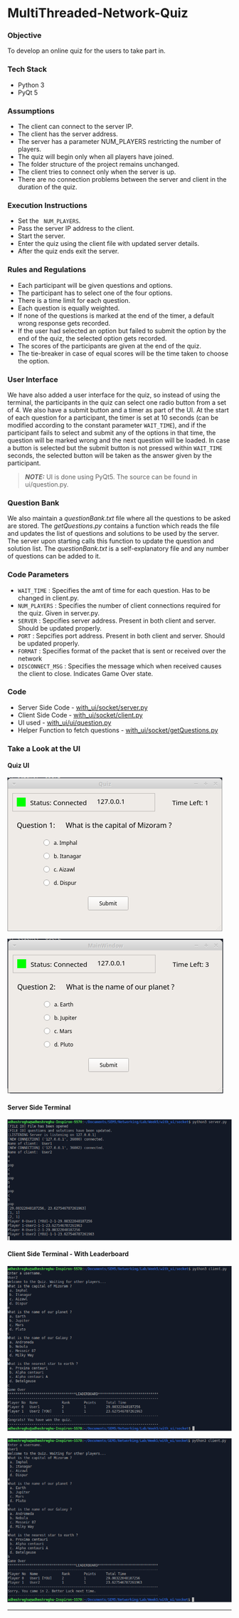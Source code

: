 # MultiThreaded-Network-Quiz

### Objective
To develop an online quiz for the users to take part in.

### Tech Stack
* Python 3
* PyQt 5

### Assumptions
* The client can connect to the server IP.
* The client has the server address.
* The server has a parameter   NUM_PLAYERS  restricting the number of players.
* The quiz will begin only when all players have joined.
* The folder structure of the project remains unchanged.
* The client tries to connect only when the server is up.
* There are no connection problems between the server and client in the duration of the quiz.

### Execution Instructions
* Set the  ``` NUM_PLAYERS```.
* Pass the server IP address to the client.
* Start the server.
* Enter the quiz using the client file with updated server details.
* After the quiz ends exit the server.

### Rules and Regulations
* Each participant will be given questions and options. 
* The participant has to select one of the four options.
* There is a time limit for each question.
* Each question is equally weighted.
* If none of the questions is marked at the end of the timer, a default wrong response gets recorded.
* If the user had selected an option but failed to submit the option by the end of the quiz, the selected option gets recorded.
* The scores of the participants are given at the end of the quiz.
* The tie-breaker in case of equal scores will be the time taken to choose the option.

### User Interface
We have also added a user interface for the quiz, so instead of using the terminal, the participants in the quiz can select one radio button from a set of 4. We also have a submit button and a timer as part of the UI.
At the start of each question for a participant, the timer is set at 10 seconds (can be modified according to the constant parameter ```WAIT_TIME```), and if the participant fails to select and submit any of the options in that time, the question will be marked wrong and the next question will be loaded.
In case a button is selected but the submit button is not pressed within ```WAIT_TIME``` seconds, the selected button will be taken as the answer given by the participant.

> **_NOTE:_**  UI is done using PyQt5. The source can be found in ui/question.py.

### Question  Bank
We also maintain a *questionBank.txt* file where all the questions to be asked are stored. The *getQuestions.py* contains a function which reads the file and updates the list of questions and solutions to be used by the server. The server upon starting calls this function to update the question and solution list.
The *questionBank.txt* is a self-explanatory file and any number of questions can be added to it.

### Code Parameters
* ``WAIT_TIME`` : Specifies the amt of time for each question. Has to be changed in client.py.
* ``NUM_PLAYERS`` : Specifies the number of client connections required for the quiz. Given in server.py.
* ``SERVER`` : Sepcifies server address. Present in both client and server. Should be updated properly.
* ``PORT`` : Sepcifies port address. Present in both client and server. Should be updated properly.
* ``FORMAT`` : Specifies format of the packet that is sent or received over the network
* ``DISCONNECT_MSG`` : Specifies the message which when received causes the client to close. Indicates Game Over state.

### Code
 - Server Side Code - [with_ui/socket/server.py](with_ui/socket/server.py)
 - Client Side Code - [with_ui/socket/client.py](with_ui/socket/client.py)
 - UI used - [with_ui/ui/question.py](with_ui/ui/question.py)
 - Helper Function to fetch questions - [with_ui/socket/getQuestions.py](with_ui/socket/getQuestions.py)
 
 ### Take a Look at the UI
 
 #### Quiz UI
 
 ![ui](with_ui/screenshots/quiz_ui.png)
 
 ![ui](with_ui/screenshots/quiz_ui_2.png)
 
  #### Server Side Terminal
  
 ![ui](with_ui/screenshots/server_side.png)
 
 #### Client Side Terminal - With Leaderboard
 
 ![ui](with_ui/screenshots/client_side.png)
 
 ![ui](with_ui/screenshots/client_side_2.png)

--------------------------------------------------------------------------------------------------------

